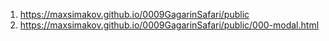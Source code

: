 1. <https://maxsimakov.github.io/0009GagarinSafari/public>
2. <https://maxsimakov.github.io/0009GagarinSafari/public/000-modal.html>